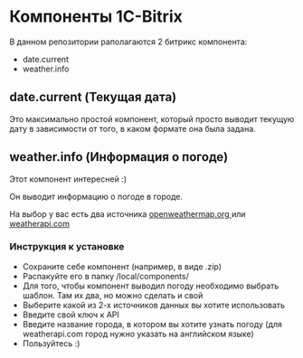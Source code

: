 # Компоненты 1С-Bitrix

В данном репозитории раполагаются 2 битрикс компонента:

- date.current
- weather.info

## date.current (Текущая дата)

Это максимально простой компонент, который просто выводит текущую дату в зависимости от того, в каком формате она была задана.

## weather.info (Информация о погоде)

Этот компонент интересней :)

Он выводит информацию о погоде в городе.

На выбор у вас есть два источника [openweathermap.org ](https://openweathermap.org) или [weatherapi.com ](https://www.weatherapi.com)

### Инструкция к установке

- Сохраните себе компонент (например, в виде .zip)
- Распакуйте его в папку /local/components/
- Для того, чтобы компонент выводил погоду необходимо выбрать шаблон. Там их два, но можно сделать и свой
- Выберите какой из 2-х источников данных вы хотите использовать
- Введите свой ключ к API
- Введите название города, в котором вы хотите узнать погоду (для weatherapi.com город нужно указать на английском языке)
- Пользуйтесь :)
